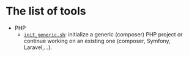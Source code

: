 # The list of tools

- PHP
  - [`init_generic.sh`](pages/php/init_generic.md): initialize a generic (composer) PHP project or continue working on an existing one (composer, 
  Symfony, Laravel,...).
